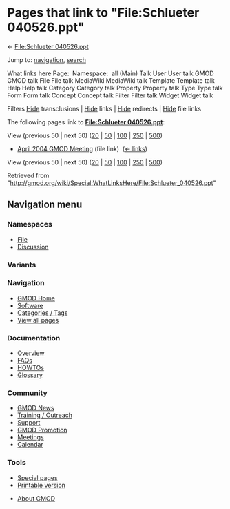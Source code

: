 <div id="mw-page-base" class="noprint">

</div>

<div id="mw-head-base" class="noprint">

</div>

<div id="content" class="mw-body" role="main">

<span id="top"></span>

<div id="mw-js-message" style="display:none;">

</div>



# <span dir="auto">Pages that link to "File:Schlueter 040526.ppt"</span>

<div id="bodyContent">

<div id="contentSub">

← [File:Schlueter
040526.ppt](/wiki/File:Schlueter_040526.ppt "File:Schlueter 040526.ppt")

</div>

<div id="jump-to-nav" class="mw-jump">

Jump to: [navigation](#mw-navigation), [search](#p-search)

</div>

<div id="mw-content-text">

What links here Page:  Namespace:  all (Main) Talk User User talk GMOD
GMOD talk File File talk MediaWiki MediaWiki talk Template Template talk
Help Help talk Category Category talk Property Property talk Type Type
talk Form Form talk Concept Concept talk Filter Filter talk Widget
Widget talk

Filters
[Hide](/mediawiki/index.php?title=Special:WhatLinksHere/File:Schlueter_040526.ppt&hidetrans=1 "Special:WhatLinksHere/File:Schlueter 040526.ppt")
transclusions \|
[Hide](/mediawiki/index.php?title=Special:WhatLinksHere/File:Schlueter_040526.ppt&hidelinks=1 "Special:WhatLinksHere/File:Schlueter 040526.ppt")
links \|
[Hide](/mediawiki/index.php?title=Special:WhatLinksHere/File:Schlueter_040526.ppt&hideredirs=1 "Special:WhatLinksHere/File:Schlueter 040526.ppt")
redirects \|
[Hide](/mediawiki/index.php?title=Special:WhatLinksHere/File:Schlueter_040526.ppt&hideimages=1 "Special:WhatLinksHere/File:Schlueter 040526.ppt")
file links

The following pages link to **[File:Schlueter
040526.ppt](/wiki/File:Schlueter_040526.ppt "File:Schlueter 040526.ppt")**:

View (previous 50 \| next 50)
([20](/mediawiki/index.php?title=Special:WhatLinksHere/File:Schlueter_040526.ppt&limit=20 "Special:WhatLinksHere/File:Schlueter 040526.ppt")
\|
[50](/mediawiki/index.php?title=Special:WhatLinksHere/File:Schlueter_040526.ppt&limit=50 "Special:WhatLinksHere/File:Schlueter 040526.ppt")
\|
[100](/mediawiki/index.php?title=Special:WhatLinksHere/File:Schlueter_040526.ppt&limit=100 "Special:WhatLinksHere/File:Schlueter 040526.ppt")
\|
[250](/mediawiki/index.php?title=Special:WhatLinksHere/File:Schlueter_040526.ppt&limit=250 "Special:WhatLinksHere/File:Schlueter 040526.ppt")
\|
[500](/mediawiki/index.php?title=Special:WhatLinksHere/File:Schlueter_040526.ppt&limit=500 "Special:WhatLinksHere/File:Schlueter 040526.ppt"))

- [April 2004 GMOD
  Meeting](/wiki/April_2004_GMOD_Meeting "April 2004 GMOD Meeting")
  (file link) ‎ <span class="mw-whatlinkshere-tools">([←
  links](/mediawiki/index.php?title=Special:WhatLinksHere&target=April+2004+GMOD+Meeting "Special:WhatLinksHere"))</span>

View (previous 50 \| next 50)
([20](/mediawiki/index.php?title=Special:WhatLinksHere/File:Schlueter_040526.ppt&limit=20 "Special:WhatLinksHere/File:Schlueter 040526.ppt")
\|
[50](/mediawiki/index.php?title=Special:WhatLinksHere/File:Schlueter_040526.ppt&limit=50 "Special:WhatLinksHere/File:Schlueter 040526.ppt")
\|
[100](/mediawiki/index.php?title=Special:WhatLinksHere/File:Schlueter_040526.ppt&limit=100 "Special:WhatLinksHere/File:Schlueter 040526.ppt")
\|
[250](/mediawiki/index.php?title=Special:WhatLinksHere/File:Schlueter_040526.ppt&limit=250 "Special:WhatLinksHere/File:Schlueter 040526.ppt")
\|
[500](/mediawiki/index.php?title=Special:WhatLinksHere/File:Schlueter_040526.ppt&limit=500 "Special:WhatLinksHere/File:Schlueter 040526.ppt"))

</div>

<div class="printfooter">

Retrieved from
"<http://gmod.org/wiki/Special:WhatLinksHere/File:Schlueter_040526.ppt>"

</div>

<div id="catlinks" class="catlinks catlinks-allhidden">

</div>

<div class="visualClear">

</div>

</div>

</div>

<div id="mw-navigation">

## Navigation menu

<div id="mw-head">



<div id="left-navigation">

<div id="p-namespaces" class="vectorTabs" role="navigation"
aria-labelledby="p-namespaces-label">

### Namespaces

- <span id="ca-nstab-image"><a href="/wiki/File:Schlueter_040526.ppt" accesskey="c"
  title="View the file page [c]">File</a></span>
- <span id="ca-talk"><a
  href="/mediawiki/index.php?title=File_talk:Schlueter_040526.ppt&amp;action=edit&amp;redlink=1"
  accesskey="t"
  title="Discussion about the content page [t]">Discussion</a></span>

</div>

<div id="p-variants" class="vectorMenu emptyPortlet" role="navigation"
aria-labelledby="p-variants-label">

### 

### Variants[](#)

<div class="menu">

</div>

</div>

</div>





</div>

</div>

</div>

<div id="mw-panel">

<div id="p-logo" role="banner">

<a href="/wiki/Main_Page"
style="background-image: url(http://gmod.org/images/GMOD-cogs.png);"
title="Visit the main page"></a>

</div>

<div id="p-Navigation" class="portal" role="navigation"
aria-labelledby="p-Navigation-label">

### Navigation

<div class="body">

- <span id="n-GMOD-Home">[GMOD Home](/wiki/Main_Page)</span>
- <span id="n-Software">[Software](/wiki/GMOD_Components)</span>
- <span id="n-Categories-.2F-Tags">[Categories /
  Tags](/wiki/Categories)</span>
- <span id="n-View-all-pages">[View all
  pages](/wiki/Special:AllPages)</span>

</div>

</div>

<div id="p-Documentation" class="portal" role="navigation"
aria-labelledby="p-Documentation-label">

### Documentation

<div class="body">

- <span id="n-Overview">[Overview](/wiki/Overview)</span>
- <span id="n-FAQs">[FAQs](/wiki/Category:FAQ)</span>
- <span id="n-HOWTOs">[HOWTOs](/wiki/Category:HOWTO)</span>
- <span id="n-Glossary">[Glossary](/wiki/Glossary)</span>

</div>

</div>

<div id="p-Community" class="portal" role="navigation"
aria-labelledby="p-Community-label">

### Community

<div class="body">

- <span id="n-GMOD-News">[GMOD News](/wiki/GMOD_News)</span>
- <span id="n-Training-.2F-Outreach">[Training /
  Outreach](/wiki/Training_and_Outreach)</span>
- <span id="n-Support">[Support](/wiki/Support)</span>
- <span id="n-GMOD-Promotion">[GMOD
  Promotion](/wiki/GMOD_Promotion)</span>
- <span id="n-Meetings">[Meetings](/wiki/Meetings)</span>
- <span id="n-Calendar">[Calendar](/wiki/Calendar)</span>

</div>

</div>

<div id="p-tb" class="portal" role="navigation"
aria-labelledby="p-tb-label">

### Tools

<div class="body">

- <span id="t-specialpages"><a href="/wiki/Special:SpecialPages" accesskey="q"
  title="A list of all special pages [q]">Special pages</a></span>
- <span id="t-print"><a
  href="/mediawiki/index.php?title=Special:WhatLinksHere/File:Schlueter_040526.ppt&amp;printable=yes"
  rel="alternate" accesskey="p"
  title="Printable version of this page [p]">Printable version</a></span>

</div>

</div>

</div>

</div>

<div id="footer" role="contentinfo">

- <span id="footer-places-about">[About
  GMOD](/wiki/GMOD:About "GMOD:About")</span>

<!-- -->






</div>
